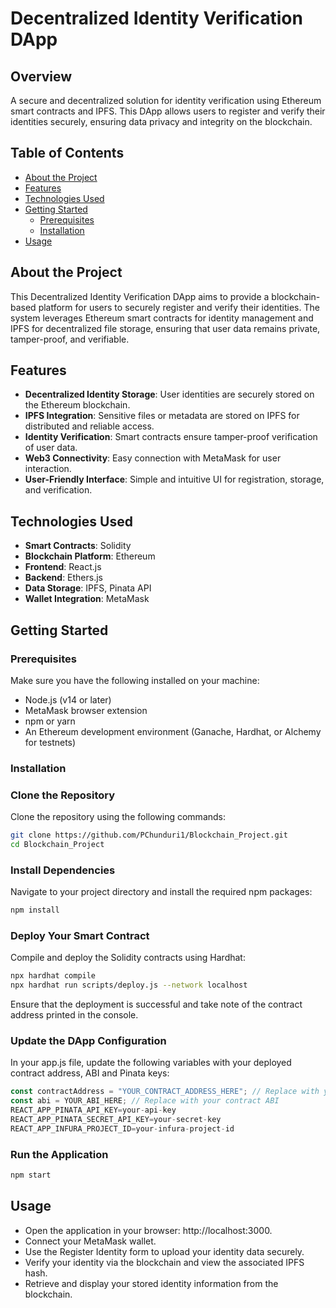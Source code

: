 # Decentralized Identity Verification DApp

## Overview
A secure and decentralized solution for identity verification using Ethereum smart contracts and IPFS. This DApp allows users to register and verify their identities securely, ensuring data privacy and integrity on the blockchain.

## Table of Contents
- [About the Project](#about-the-project)
- [Features](#features)
- [Technologies Used](#technologies-used)
- [Getting Started](#getting-started)
  - [Prerequisites](#prerequisites)
  - [Installation](#installation)
- [Usage](#usage)
## About the Project
This Decentralized Identity Verification DApp aims to provide a blockchain-based platform for users to securely register and verify their identities. The system leverages Ethereum smart contracts for identity management and IPFS for decentralized file storage, ensuring that user data remains private, tamper-proof, and verifiable.
## Features
- **Decentralized Identity Storage**: User identities are securely stored on the Ethereum blockchain.
- **IPFS Integration**: Sensitive files or metadata are stored on IPFS for distributed and reliable access.
- **Identity Verification**: Smart contracts ensure tamper-proof verification of user data.
- **Web3 Connectivity**: Easy connection with MetaMask for user interaction.
- **User-Friendly Interface**: Simple and intuitive UI for registration, storage, and verification.
## Technologies Used
- **Smart Contracts**: Solidity
- **Blockchain Platform**: Ethereum
- **Frontend**: React.js
- **Backend**: Ethers.js
- **Data Storage**: IPFS, Pinata API
- **Wallet Integration**: MetaMask

## Getting Started
### Prerequisites
Make sure you have the following installed on your machine:
- Node.js (v14 or later)
- MetaMask browser extension
- npm or yarn
- An Ethereum development environment (Ganache, Hardhat, or Alchemy for testnets)

### Installation

### Clone the Repository
Clone the repository using the following commands:
```bash
git clone https://github.com/PChunduri1/Blockchain_Project.git
cd Blockchain_Project
```
### Install Dependencies
Navigate to your project directory and install the required npm packages:

```bash
npm install
```

### Deploy Your Smart Contract
Compile and deploy the Solidity contracts using Hardhat:

```bash
npx hardhat compile
npx hardhat run scripts/deploy.js --network localhost
```
Ensure that the deployment is successful and take note of the contract address printed in the console.

### Update the DApp Configuration
In your app.js file, update the following variables with your deployed contract address, ABI and Pinata keys:

```javascript
const contractAddress = "YOUR_CONTRACT_ADDRESS_HERE"; // Replace with your contract address
const abi = YOUR_ABI_HERE; // Replace with your contract ABI
REACT_APP_PINATA_API_KEY=your-api-key
REACT_APP_PINATA_SECRET_API_KEY=your-secret-key
REACT_APP_INFURA_PROJECT_ID=your-infura-project-id
```
### Run the Application

```bash
npm start
```

## Usage
- Open the application in your browser: http://localhost:3000.
- Connect your MetaMask wallet.
- Use the Register Identity form to upload your identity data securely.
- Verify your identity via the blockchain and view the associated IPFS hash.
- Retrieve and display your stored identity information from the blockchain.
